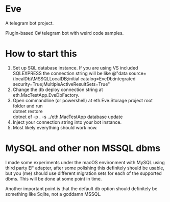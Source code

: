 # Eve
A telegram bot project.

Plugin-based C# telegram bot with weird code samples.

# How to start this

1. Set up SQL database instance. If you are using VS included SQLEXPRESS the connection string will be like @"data source=(localDb)\MSSQLLocalDB;initial catalog=EveDb;integrated security=True;MultipleActiveResultSets=True" 
2. Change the db deploy connection string at eth.MacTestApp.EveDbFactory.
3. Open commandline (or powershell) at eth.Eve.Storage project root folder and run  
	 dotnet restore  
	 dotnet ef -p . -s ../eth.MacTestApp database update
4. Inject your connection string into your bot instance.
5. Most likely everything should work now.

# MySQL and other non MSSQL dbms

I made some experiments under the macOS environment with MySQL using third party EF adapter, after some polishing this definitely should be usable, but you (me) should use different migration sets for each of the supported dbms. This will be done at some point in time.

Another important point is that the default db option should definitely be something like Sqlite, not a goddamn MSSQL.

